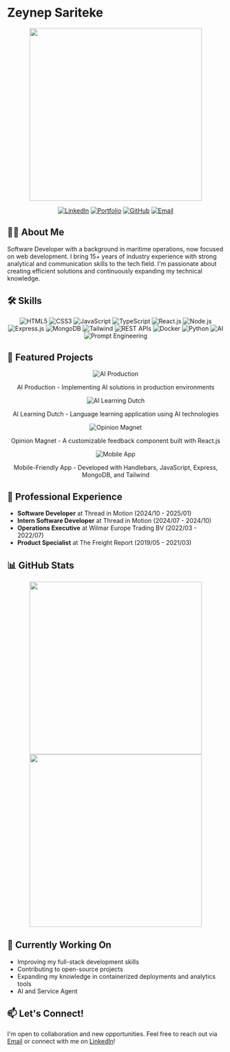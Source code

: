 # Zeynep Sariteke

<div align="center">
  <img src="https://media.giphy.com/media/L1R1tvI9svkIWwpVYr/giphy.gif" width="400"/>
  
  [![LinkedIn](https://img.shields.io/badge/LinkedIn-0077B5?style=for-the-badge&logo=linkedin&logoColor=white)](https://www.linkedin.com/in/zeynep-sariteke/)
  [![Portfolio](https://img.shields.io/badge/Portfolio-000000?style=for-the-badge&logo=github&logoColor=white)](https://zsaritek.github.io/)
  [![GitHub](https://img.shields.io/badge/GitHub-100000?style=for-the-badge&logo=github&logoColor=white)](https://github.com/zsaritek)
  [![Email](https://img.shields.io/badge/Email-D14836?style=for-the-badge&logo=gmail&logoColor=white)](mailto:zsaritek@gmail.com)
</div>

## 👩‍💻 About Me

Software Developer with a background in maritime operations, now focused on web development. I bring 15+ years of industry experience with strong analytical and communication skills to the tech field. I'm passionate about creating efficient solutions and continuously expanding my technical knowledge.

## 🛠️ Skills

<div align="center">
  <img src="https://img.shields.io/badge/HTML5-E34F26?style=for-the-badge&logo=html5&logoColor=white" alt="HTML5"/>
  <img src="https://img.shields.io/badge/CSS3-1572B6?style=for-the-badge&logo=css3&logoColor=white" alt="CSS3"/>
  <img src="https://img.shields.io/badge/JavaScript-F7DF1E?style=for-the-badge&logo=javascript&logoColor=black" alt="JavaScript"/>
  <img src="https://img.shields.io/badge/TypeScript-007ACC?style=for-the-badge&logo=typescript&logoColor=white" alt="TypeScript"/>
  <img src="https://img.shields.io/badge/React-20232A?style=for-the-badge&logo=react&logoColor=61DAFB" alt="React.js"/>
  <img src="https://img.shields.io/badge/Node.js-43853D?style=for-the-badge&logo=node.js&logoColor=white" alt="Node.js"/>
  <img src="https://img.shields.io/badge/Express.js-404D59?style=for-the-badge&logo=express&logoColor=white" alt="Express.js"/>
  <img src="https://img.shields.io/badge/MongoDB-4EA94B?style=for-the-badge&logo=mongodb&logoColor=white" alt="MongoDB"/>
  <img src="https://img.shields.io/badge/Tailwind_CSS-38B2AC?style=for-the-badge&logo=tailwind-css&logoColor=white" alt="Tailwind"/>
  <img src="https://img.shields.io/badge/RESTful_API-005571?style=for-the-badge" alt="REST APIs"/>
  <img src="https://img.shields.io/badge/Docker-2496ED?style=for-the-badge&logo=docker&logoColor=white" alt="Docker"/>
  <img src="https://img.shields.io/badge/Python-3776AB?style=for-the-badge&logo=python&logoColor=white" alt="Python"/>
  <img src="https://img.shields.io/badge/AI-FF6F00?style=for-the-badge&logo=ai&logoColor=white" alt="AI"/>
  <img src="https://img.shields.io/badge/Prompt_Engineering-9146FF?style=for-the-badge" alt="Prompt Engineering"/>
</div>

## 🚀 Featured Projects

<div align="center">
  <img src="https://img.shields.io/badge/AI_Production-FF6F61?style=for-the-badge&logo=ai&logoColor=white" alt="AI Production"/>
  <p>AI Production - Implementing AI solutions in production environments</p>
  
  <img src="https://img.shields.io/badge/AI_Learning_Dutch-4285F4?style=for-the-badge&logo=google-translate&logoColor=white" alt="AI Learning Dutch"/>
  <p>AI Learning Dutch - Language learning application using AI technologies</p>
  
  <img src="https://img.shields.io/badge/Opinion_Magnet-CB3837?style=for-the-badge&logo=npm&logoColor=white" alt="Opinion Magnet"/>
  <p>Opinion Magnet - A customizable feedback component built with React.js</p>

  <img src="https://img.shields.io/badge/Mobile_App-9B59B6?style=for-the-badge&logo=javascript&logoColor=white" alt="Mobile App"/>
  </a>
  <p>Mobile-Friendly App - Developed with Handlebars, JavaScript, Express, MongoDB, and Tailwind</p>


</div>

## 👔 Professional Experience

- **Software Developer** at Thread in Motion (2024/10 - 2025/01)
- **Intern Software Developer** at Thread in Motion (2024/07 - 2024/10)
- **Operations Executive** at Wilmar Europe Trading BV (2022/03 - 2022/07)
- **Product Specialist** at The Freight Report (2019/05 - 2021/03)

## 📊 GitHub Stats

<div align="center">
  <img src="https://github-readme-stats.vercel.app/api?username=zsaritek&show_icons=true&theme=tokyonight" width="400">
  <img src="https://github-readme-streak-stats.herokuapp.com/?user=zsaritek&theme=tokyonight" width="400">
</div>

## 🌱 Currently Working On

- Improving my full-stack development skills
- Contributing to open-source projects
- Expanding my knowledge in containerized deployments and analytics tools
- AI and Service Agent

## 📫 Let's Connect!

I'm open to collaboration and new opportunities. Feel free to reach out via [Email](mailto:zsaritek@gmail.com) or connect with me on [LinkedIn](https://www.linkedin.com/in/zeynep-sariteke/)!





